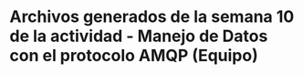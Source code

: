 # Archivos generados de la semana 10 de la actividad - Manejo de Datos con el protocolo AMQP (Equipo)
